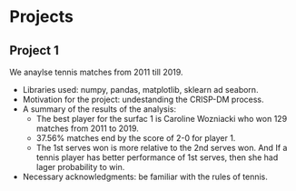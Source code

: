 # Projects
## Project 1
We anaylse tennis matches from 2011 till 2019.
- Libraries used: numpy, pandas, matplotlib, sklearn ad seaborn.
- Motivation for the project: undestanding the CRISP-DM process.
- A summary of the results of the analysis:
  - The best player for the surfac 1 is Caroline Wozniacki who won 129 matches from 2011 to 2019.
  - 37.56% matches end by the score of 2-0 for player 1.
  - The 1st serves won is more relative to the 2nd serves won. And If a tennis player has better performance of 1st serves, then she had lager probability to win.
- Necessary acknowledgments: be familiar with the rules of tennis.
